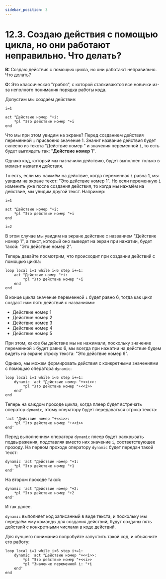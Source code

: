 ```yaml
---
sidebar_position: 3
---
```


# 12.3. Создаю действия с помощью цикла, но они работают неправильно. Что делать?
<!-- [:faq_12_03] -->
**В:** Создаю действия с помощью цикла, но они работают неправильно. Что делать?

**О:**
Это классическая "грабля", с которой сталкиваются все новички из-за неполного понимания порядка работы кода.

Допустим мы создаём действие:
```qsp
i=1

act "Действие номер "+i:
    *pl "Это действие номер "+i
end
```
Что мы при этом увидим на экране? Перед созданием действия переменной `i` присвоено значение 1. Значит название действия будет склеено из текста "Действие номер " и значения переменной `i`, то есть будет выглядеть так: "**Действие номер 1**".

Однако код, который мы назначили действию, будет выполнен только в момент нажатия действия.

То есть, если мы нажмём на действие, когда переменная `i` равна 1, мы увидим на экране текст: "Это действие номер 1". Но если переменную `i` изменить уже после создания действия, то когда мы нажмём на действие, мы увидим другой текст. Например:
```qsp
i=1

act "Действие номер "+i:
    *pl "Это действие номер "+i
end

i=2
```
В этом случае мы увидим на экране действие с названием "Действие номер 1", а текст, который оно выведет на экран при нажатии, будет такой: "Это действие номер 2".

Теперь давайте посмотрим, что происходит при создании действий с помощью цикла:
```qsp
loop local i=1 while i<6 step i+=1:
    act "Действие номер "+i:
        *pl "Это действие номер "+i
    end
end
```
В конце цикла значение переменной `i` будет равно 6, тогда как цикл создаст нам пять действий с названиями:

- Действие номер 1
- Действие номер 2
- Действие номер 3
- Действие номер 4
- Действие номер 5

При этом, какое бы действие мы не нажимали, поскольку значение переменной `i` будет равно 6, мы всегда при нажатии на действие будем видеть на экране строку текста: "Это действие номер 6".

Однако, мы можем формировать действия с конкретными значениями с помощью оператора `dynamic`:
```qsp
loop local i=1 while i<6 step i+=1:
    dynamic 'act "Действие номер "+<<i>>:
        *pl "Это действие номер "+<<i>>
    end'
end
```
Теперь на каждом проходе цикла, когда плеер будет встречать оператор `dynamic`, этому оператору будет передаваться строка текста:
```qsp
'act "Действие номер "+<<i>>:
    *pl "Это действие номер "+<<i>>
end'
```
Перед выполнением оператора `dynamic` плеер будет раскрывать подвыражения, подставляя вместо них значение `i`, соответствующее проходу. На первом проходе оператору `dynamic` будет передан такой текст:
```qsp
dynamic 'act "Действие номер "+1:
    *pl "Это действие номер "+1
end'
```
На втором проходе такой:
```qsp
dynamic 'act "Действие номер "+2:
    *pl "Это действие номер "+2
end'
```
И так далее.

`dynamic` выполняет код записанный в виде текста, и поскольку мы передаём ему команды для создания действий, будут созданы пять действий с конкретными числами в коде действий.

Для лучшего понимания попробуйте запустить такой код, и объясните его работу:
```qsp
loop local i=1 while i<6 step i+=1:
    dynamic 'act "Действие номер "+<<i>>:
        *pl "Это действие номер "+<<i>>
        *pl "Значение переменной i: "+i
    end'
end
```
